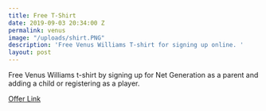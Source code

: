 ```yaml
---
title: Free T-Shirt
date: 2019-09-03 20:34:00 Z
permalink: venus
image: "/uploads/shirt.PNG"
description: 'Free Venus Williams T-shirt for signing up online. '
layout: post
---
```


Free Venus Williams t-shirt by signing up for Net Generation as a parent and adding a child or registering as a player. 
 
[Offer Link](https://netgeneration.usta.com/us-en/home.html)